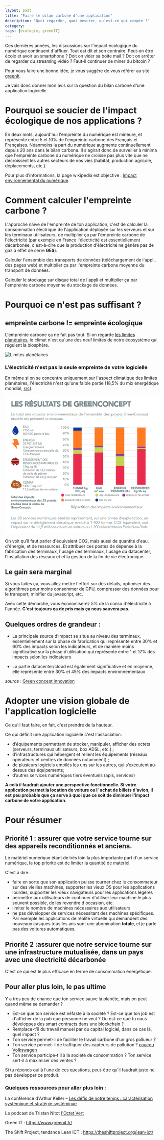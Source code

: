 ```yaml
---
layout: post
title: "Faire le bilan carbone d'une application"
description: "Quoi regarder, quoi mesurer, qu'est-ce qui compte ?"
category: 
tags: [écologie, greenIT]
---
```


Ces dernières années, les discussions sur l'impact écologique du numérique continuent d'affluer. Tout est dit et 
son contraire. Peut-on être écolo et avoir un smartphone ? Doit on vider sa boite mail ? Doit on arrêter de regarder
du streaming vidéo ? Faut-il continuer de miner du bitcoin ?

Pour vous faire une bonne idée, je vous suggère de vous référer au site [greenIt](https://www.greenit.fr/).

Je vais donc donner mon avis sur la question du bilan carbone d'une application logicielle. 

# Pourquoi se soucier de l'impact écologique de nos applications ?

En deux mots, aujourd'hui l'empreinte du numérique est mineure, et représente entre 5 et 10% de l'empreinte carbone
des Français et Françaises. Néanmoins la part du numérique augmente continuellement depuis 20 ans dans le bilan 
carbone. Il s'agirait donc de surveiller
à minima que l'empreinte carbone du numérique ne croisse pas plus vite que ne décroissent les autres secteurs de nos vies
(habitat, production agricole, déplacements, etc.).

Pour plus d'informations, la page wikipedia est objective : [Impact environnemental du numérique](https://fr.wikipedia.org/wiki/Impact_environnemental_du_num%C3%A9rique).

# Comment calculer l'empreinte carbone ?

L'approche naïve de l'empreinte de ton application, c'est de calculer la consommation électrique de l'application déployée sur les 
serveurs et sur les terminaux utilisateurs, de multiplier ça par l'empreinte carbone de l'électricité (par exemple en France
l'électricité est essentiellement décarbonée, c'est-à-dire que la production d'électricité ne génère pas de gaz à effet de serre **GES**).

Calculer l'ensemble des transports de données (téléchargement de l'appli, des pages web) et multiplier ça par l'empreinte
carbone moyenne du transport de données.

Calculer le stockage sur disque total de l'appli et multiplier ça par l'empreinte carbone moyenne du stockage de données.


# Pourquoi ce n'est pas suffisant ?

## empreinte carbone != empreinte écologique

L'empreinte carbone ça ne fait pas tout.
Si on regarde [les limites planétaires](https://fr.wikipedia.org/wiki/Limites_plan%C3%A9taires), le climat n'est qu'une des
neuf limites de notre écosystème qui régulent la biosphère. 

![Limites planétaires](/images/limites%20planétaires.png)

### L'électricité n'est pas la seule empreinte de votre logicielle

En même si on se concentre uniquement sur l'aspect climatique des limites planétaires, l'électricité n'est qu'une
faible partie (18,5% du mix énergétique mondial, [src](https://fr.wikipedia.org/wiki/Mix_%C3%A9nerg%C3%A9tique)).


![résultats étude GreenIT](/images/green_concept.png)

On voit qu'il faut parler d'équivalent CO2, mais aussi de quantité d'eau, d'énergie, et de ressources. Et attribuer
ces postes de dépense à la fabrication des terminaux, l'usage des terminaux, l'usage du datacenter, l'installation
des réseaux et et la gestion de la fin de vie électronique.

## Le gain sera marginal 

Si vous faites ça, vous allez mettre l'effort sur des détails, optimiser des algorithmes pour moins consommer
de CPU, compresser des données pour le transport, minifier du javascript, etc.

Avec cette démarche, vous économiserez 5% de la conso d'électricité à l'année. **C'est toujours ça de pris mais ça nous sauvera pas.**

## Quelques ordres de grandeur : 

* La principale source d’impact se situe au niveau des terminaux, essentiellement sur la phase de fabrication 
 qui représente entre 30% et 60% des impacts selon les indicateurs, et de manière moins significative sur
 la phase d’utilisation qui représente entre 1 et 17% des impacts selon les indicateurs
 
* La partie datacenter/cloud est également significative et en moyenne, elle représente entre 30% et 45% des impacts
 environnementaux 


*source* : [Green concept innovation](http://www.greenconcept-innovation.fr/wp-content/uploads/2020/02/greenconcept_21022020.pdf)

# Adopter une vision globale de l'application logicielle

Ce qu'il faut faire, en fait, c'est prendre de la hauteur.

Ce qui définit une application logicielle c'est l'association:

* d’équipements permettant de stocker, manipuler, afficher des octets (serveurs,
terminaux utilisateurs, box ADSL, etc.) ;
* d’infrastructures qui hébergent et relient les équipements (réseaux opérateurs et
centres de données notamment) ;
* de plusieurs logiciels empilés les uns sur les autres, qui s’exécutent au-dessus des
équipements;
* d’autres services numériques tiers éventuels (apis, services)

**A celà il faudrait ajouter une perspective fonctionnelle. Si votre application permet la location de voiture ou l'
achat de billets d'avion, il est peu probable que ça serve à quoi que ce soit de diminuer l'impact carbone de votre application.**


# Pour résumer 

## Priorité 1 : assurer que votre service tourne sur des appareils reconditionnés et anciens.

Le matériel numérique étant de très loin la plus importante part d'un service numérique, la top priorité est de 
limiter la quantité de matériel. 

C'est à dire :         
* faire en sorte que son application puisse tourner chez le consommateur sur des vieilles machines, supporter les vieux OS pour les applications lourdes, supporter les vieux navigateurs pour les applications légères
* permettre aux utilisateurs de continuer d'utiliser leur machine le plus souvent possible, de les revendre d'occasion, etc.
* limiter le nombre de machines nécessaires aux utilisateurs
* ne pas développer de services nécessitant des machines spécifiques. Par exemple les applications de réalité virtuelle qui demandent des nouveaux casques tous les ans sont une abomination **totale**, et je parle pas des voitures automatiques.

## Priorité 2 :assurer que notre service tourne sur une infrastructure mutualisée, dans un pays avec une électricité décarbonée

C'est ce qui est le plus efficace en terme de consommation énergétique.

## Pour aller plus loin, le pas ultime

Y a très peu de chance que ton service sauve la planète, mais on peut quand même se demander ?

* Est-ce que ton service est néfaste à la société ? Est-ce que ton job est d'afficher de la pub que personne ne veut ? Ou est-ce que tu nous développes des smart contracts dans une blockchain ? 
* Remplace-t'il du travail manuel par du capital logiciel, dans ce cas là, quel impact ? 
* Ton service permet-il de faciliter le travail carbone d'un gros pollueur ?
* Ton service permet-il de traffiquer des capteurs de pollution ? [coucou Volkswagen](https://fr.wikipedia.org/wiki/Affaire_Volkswagen) 
* Ton service participe-t'il à la société de consommation ? Ton service sert-il à maximiser des ventes ?


Si tu réponds oui à l'une de ces questions, peut-être qu'il faudrait juste ne pas développer ce produit.

### Quelques ressources pour aller plus loin :

La conférence d'Arthur Keller – [Les défis de notre temps : caractérisation systémique et stratégie systémique](https://www.youtube.com/watch?v=FoCN8vFPMz4)

Le podcast de Tristan Nitot [l'Octet Vert](https://anchor.fm/tristan-nitot)

Green IT : https://www.greenit.fr/ 

The Shift Project, tendance Lean ICT : https://theshiftproject.org/lean-ict/


